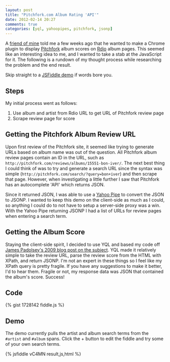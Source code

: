 ```yaml
---
layout: post
title: "Pitchfork.com Album Rating 'API'"
date: 2012-02-14 20:27
comments: true
categories: [yql, yahoopipes, pitchfork, jsonp]
---
```


A [friend of mine](https://twitter.com/mcsheffrey) told me a few weeks ago that he wanted to make a Chrome plugin to display [Pitchfork](http://pitchfork.com) album scores on [Rdio](http://rdio.com) album pages. This seemed like an interesting idea to me, and I wanted to take a stab at the JavaScript for it. The following is a rundown of my thought process while researching the problem and the end result.

<!--more-->

Skip straight to a [JSFiddle demo](#p4k_demo) if words bore you.

## Steps

My initial process went as follows:
1. Use album and artist from Rdio URL to get URL of Pitchfork review page
2. Scrape review page for score

## Getting the Pitchfork Album Review URL

Upon first review of the Pitchfork site, it seemed like trying to generate URLs based on album name was out of the question. All Pitchfork album review pages contain an ID in the URL, such as `http://pitchfork.com/reviews/albums/15551-bon-iver/`. The next best thing I could think of was to try and generate a search URL since the syntax was simple (`http://pitchfork.com/search/?query=bon+iver`) and then scrape that page. However, when investigating a little further I saw that Pitchfork has an autocomplete 'API' which returns JSON.

Since it returned JSON, I was able to use a [Yahoo Pipe](http://run.pipes.yahoo.com/pipes/pipe.info?_id=332d9216d8910ba39e6c2577fd321a6a) to convert the JSON to JSONP. I wanted to keep this demo on the client-side as much as I could, so anything I could do to not have to setup a server-side proxy was a win. With the Yahoo Pipe returning JSONP I had a list of URLs for review pages when entering a search term.

## Getting the Album Score

Staying the client-side spirit, I decided to use YQL and based my code off [James Padolsey's 2009 blog post on the subject](http://james.padolsey.com/javascript/using-yql-with-jsonp/). YQL made it relatively simple to take the review URL, parse the review score from the HTML with XPath, and return JSONP. I'm not an expert in these things so I feel like my XPath query is pretty fragile. If you have any suggestions to make it better, I'd to hear them. Fragile or not, my response data was JSON that contained the album's score. Success!

## Code

{% gist 1728142 fiddle.js %}

<a id="p4k_demo"></a>
## Demo

The demo currently pulls the artist and album search terms from the `#artist` and `#album` spans. Click the + button to edit the fiddle and try some of your own search terms. 

{% jsfiddle vC4MN result,js,html %}
